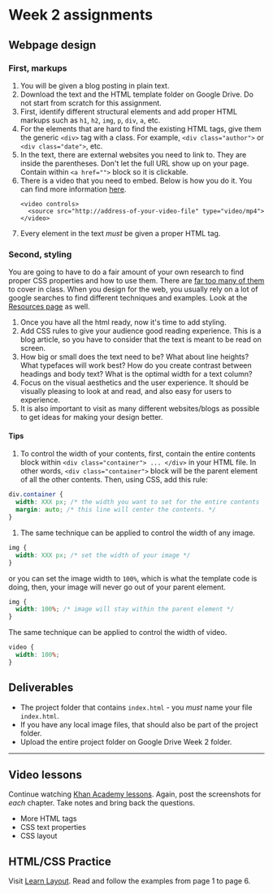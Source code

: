 # Week 2 assignments


## Webpage design

### First, markups
1. You will be given a blog posting in plain text.
1. Download the text and the HTML template folder on Google Drive. Do not start from scratch for this assignment.
1. First, identify different structural elements and add proper HTML markups such as `h1`, `h2`, `img`, `p`, `div`, `a`, etc.
1. For the elements that are hard to find the existing HTML tags, give them the generic `<div>` tag with a class. For example, `<div class="author">` or `<div class="date">`, etc.
1. In the text, there are external websites you need to link to. They are inside the parentheses. Don't let the full URL show up on your page. Contain within `<a href="">` block so it is clickable.
1. There is a video that you need to embed. Below is how you do it. You can find more information [here](http://www.w3schools.com/html/html5_video.asp).
    ```
    <video controls>
      <source src="http://address-of-your-video-file" type="video/mp4">
    </video>
    ```
1. Every element in the text *must* be given a proper HTML tag.

### Second, styling
You are going to have to do a fair amount of your own research to find proper CSS properties and how to use them. There are [far too many of them](https://developer.mozilla.org/en-US/docs/Web/CSS/Reference) to cover in class. When you design for the web, you usually rely on a lot of google searches to find different techniques and examples. Look at the [Resources page](../../resources.md) as well.

1. Once you have all the html ready, now it's time to add styling.
1. Add CSS rules to give your audience good reading experience. This is a blog article, so you have to consider that the text is meant to be read on screen.
1. How big or small does the text need to be? What about line heights? What typefaces will work best? How do you create contrast between headings and body text? What is the optimal width for a text column?
1. Focus on the visual aesthetics and the user experience. It should be visually pleasing to look at and read, and also easy for users to experience.
1. It is also important to visit as many different websites/blogs as possible to get ideas for making your design better.

#### Tips
1. To control the width of your contents, first, contain the entire contents block within `<div class="container"> ... </div>` in your HTML file. In other words, `<div class="container">` block will be the parent element of all the other contents. Then, using CSS, add this rule:

  ```css
  div.container {
    width: XXX px; /* the width you want to set for the entire contents  */
    margin: auto; /* this line will center the contents. */
  }
  ```
  
1. The same technique can be applied to control the width of any image.
  ```css
  img {
    width: XXX px; /* set the width of your image */
  }
  ```
  
  or you can set the image width to `100%`, which is what the template code is doing, then, your image will never go out of your parent element.
  ```css
  img {
    width: 100%; /* image will stay within the parent element */
  }
  ```
  
  The same technique can be applied to control the width of video.
  ```css
  video {
    width: 100%;
  }
  ```

## Deliverables
  - The project folder that contains `index.html` - you *must* name your file `index.html`.
  - If you have any local image files, that should also be part of the project folder.
  - Upload the entire project folder on Google Drive Week 2 folder.

-----

## Video lessons
Continue watching [Khan Academy lessons](https://www.khanacademy.org/computing/computer-programming/html-css). Again, post the screenshots for *each* chapter. Take notes and bring back the questions.
  - More HTML tags
  - CSS text properties
  - CSS layout
  
## HTML/CSS Practice 
Visit [Learn Layout](http://learnlayout.com). Read and follow the examples from page 1 to page 6.  
  

  
